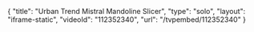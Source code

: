 {
    "title": "Urban Trend Mistral Mandoline Slicer",
    "type": "solo",
    "layout": "iframe-static",
    "videoId": "112352340",
    "url": "\/tvpembed\/112352340"
}